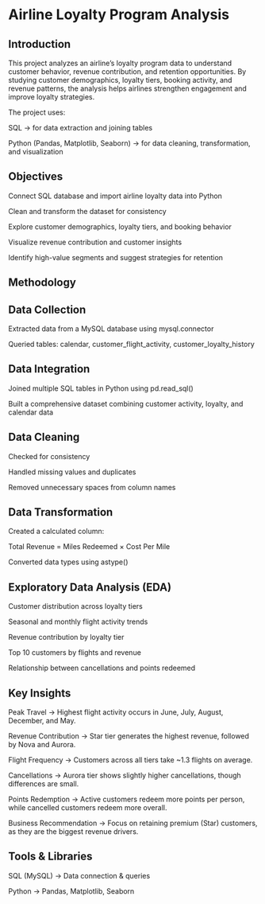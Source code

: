 # Airline Loyalty Program Analysis
## Introduction

This project analyzes an airline’s loyalty program data to understand customer behavior, revenue contribution, and retention opportunities. By studying customer demographics, loyalty tiers, booking activity, and revenue patterns, the analysis helps airlines strengthen engagement and improve loyalty strategies.

The project uses:

SQL → for data extraction and joining tables

Python (Pandas, Matplotlib, Seaborn) → for data cleaning, transformation, and visualization

## Objectives

Connect SQL database and import airline loyalty data into Python

Clean and transform the dataset for consistency

Explore customer demographics, loyalty tiers, and booking behavior

Visualize revenue contribution and customer insights

Identify high-value segments and suggest strategies for retention

## Methodology

## Data Collection

Extracted data from a MySQL database using mysql.connector

Queried tables: calendar, customer_flight_activity, customer_loyalty_history

## Data Integration

Joined multiple SQL tables in Python using pd.read_sql()

Built a comprehensive dataset combining customer activity, loyalty, and calendar data

## Data Cleaning

Checked for consistency

Handled missing values and duplicates

Removed unnecessary spaces from column names

## Data Transformation

Created a calculated column:

Total Revenue = Miles Redeemed × Cost Per Mile

Converted data types using astype()

## Exploratory Data Analysis (EDA)

Customer distribution across loyalty tiers

Seasonal and monthly flight activity trends

Revenue contribution by loyalty tier

Top 10 customers by flights and revenue

Relationship between cancellations and points redeemed

## Key Insights

Peak Travel → Highest flight activity occurs in June, July, August, December, and May.

Revenue Contribution → Star tier generates the highest revenue, followed by Nova and Aurora.

Flight Frequency → Customers across all tiers take ~1.3 flights on average.

Cancellations → Aurora tier shows slightly higher cancellations, though differences are small.

Points Redemption → Active customers redeem more points per person, while cancelled customers redeem more overall.

Business Recommendation → Focus on retaining premium (Star) customers, as they are the biggest revenue drivers.

## Tools & Libraries

SQL (MySQL) → Data connection & queries

Python → Pandas, Matplotlib, Seaborn

